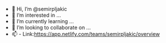 - 👋 Hi, I’m @semirpljakic
- 👀 I’m interested in ...
- 🌱 I’m currently learning ...
- 💞️ I’m looking to collaborate on ...
- 📫 - Link:https://app.netlify.com/teams/semirpljakic/overview

<!---
semirpljakic/semirpljakic is a ✨ special ✨ repository because its `README.md` (this file) appears on your GitHub profile.
You can click the Preview link to take a look at your changes.
--->

